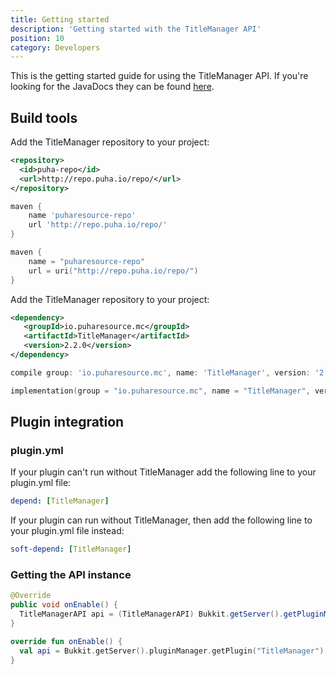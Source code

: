 ```yaml
---
title: Getting started
description: 'Getting started with the TitleManager API'
position: 10
category: Developers
---
```


This is the getting started guide for using the TitleManager API.
If you're looking for the JavaDocs they can be found [here](https://tarkan.dev/javadoc/titlemanager).

## Build tools

Add the TitleManager repository to your project:

<code-group>
  <code-block label="pom.xml" active>

  ```xml
  <repository>
    <id>puha-repo</id>
    <url>http://repo.puha.io/repo/</url>
  </repository>
  ```

  </code-block>
  <code-block label="build.gradle">

  ```groovy
  maven {
      name 'puharesource-repo'
      url 'http://repo.puha.io/repo/'
  }
  ```

  </code-block>
  <code-block label="build.gradle.kts">

  ```kotlin
  maven {
      name = "puharesource-repo"
      url = uri("http://repo.puha.io/repo/")
  }
  ```

  </code-block>
</code-group>

Add the TitleManager repository to your project:

<code-group>
  <code-block label="pom.xml" active>

  ```xml
  <dependency>
     <groupId>io.puharesource.mc</groupId>
     <artifactId>TitleManager</artifactId>
     <version>2.2.0</version>
  </dependency>
  ```

  </code-block>
  <code-block label="build.gradle">

  ```groovy
  compile group: 'io.puharesource.mc', name: 'TitleManager', version: '2.2.0'
  ```

  </code-block>
  <code-block label="build.gradle.kts">

  ```kotlin
  implementation(group = "io.puharesource.mc", name = "TitleManager", version = "2.2.0")
  ```

  </code-block>
</code-group>

## Plugin integration

### plugin.yml

If your plugin can't run without TitleManager add the following line to your plugin.yml file:

```yaml
depend: [TitleManager]
```

If your plugin can run without TitleManager, then add the following line to your plugin.yml file instead:

```yaml
soft-depend: [TitleManager]
```

### Getting the API instance

<code-group>
  <code-block label="Java" active>

  ```java
  @Override
  public void onEnable() {
    TitleManagerAPI api = (TitleManagerAPI) Bukkit.getServer().getPluginManager().getPlugin("TitleManager");
  }
  ```

  </code-block>
  <code-block label="Kotlin">

  ```kotlin
  override fun onEnable() {
    val api = Bukkit.getServer().pluginManager.getPlugin("TitleManager") as TitleManagerAPI
  }
  ```

  </code-block>
</code-group>
